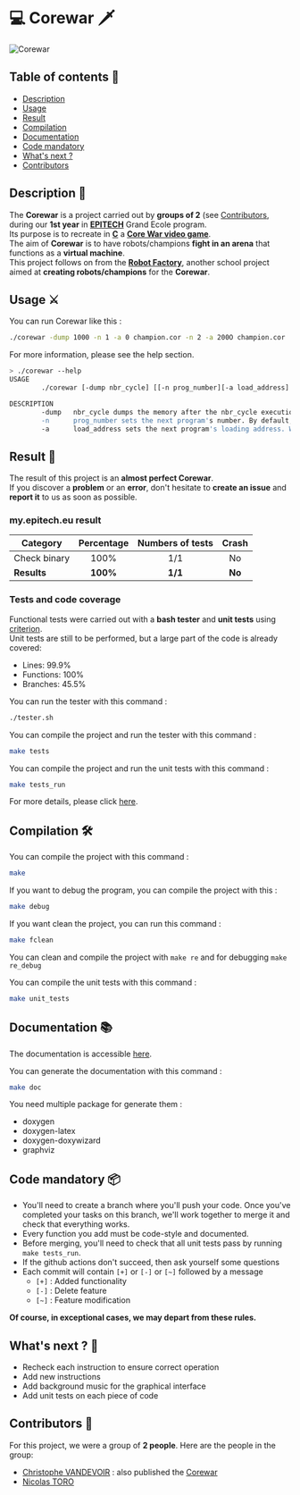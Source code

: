 # 💻 Corewar 🗡️

![Corewar](https://toro-nicolas.github.io/Corewar/preview.png)

## Table of contents 📑
- [Description](https://github.com/toro-nicolas/Corewar/blob/main/README.md#description-)
- [Usage](https://github.com/toro-nicolas/Corewar/blob/main/README.md#usage-%EF%B8%8F)
- [Result](https://github.com/toro-nicolas/Corewar/blob/main/README.md#result-)
- [Compilation](https://github.com/toro-nicolas/Corewar/blob/main/README.md#compilation-%EF%B8%8F)
- [Documentation](https://github.com/toro-nicolas/Corewar/blob/main/README.md#documentation-)
- [Code mandatory](https://github.com/toro-nicolas/Corewar/blob/main/README.md#code-mandatory-)
- [What's next ?](https://github.com/toro-nicolas/Corewar/blob/main/README.md#whats-next--)
- [Contributors](https://github.com/toro-nicolas/Corewar/blob/main/README.md#contributors-)


## Description 📝
The **Corewar** is a project carried out by **groups of 2** (see [Contributors](https://github.com/toro-nicolas/Corewar/blob/main/README.md#contributors-), during our **1st year** in [**EPITECH**](https://www.epitech.eu/) Grand Ecole program.  
Its purpose is to recreate in [**C**](https://en.wikipedia.org/wiki/C_(programming_language)) a [**Core War video game**](https://en.wikipedia.org/wiki/Core_War).  
The aim of **Corewar** is to have robots/champions **fight in an arena** that functions as a **virtual machine**.  
This project follows on from the [**Robot Factory**](https://github.com/toro-nicolas/robot-factory), another school project aimed at **creating robots/champions** for the **Corewar**.  


## Usage ⚔️
You can run Corewar like this :
```sh
./corewar -dump 1000 -n 1 -a 0 champion.cor -n 2 -a 200O champion.cor
```

For more information, please see the help section.
```sh
> ./corewar --help
USAGE
        ./corewar [-dump nbr_cycle] [[-n prog_number][-a load_address] prog_name] ...

DESCRIPTION
        -dump   nbr_cycle dumps the memory after the nbr_cycle execution (if the round isn't already over) with the following format: 32 bytes/line in hexadecimal (A0BCDEFE1DD3...)
        -n      prog_number sets the next program's number. By default, the first free number in the parameter order
        -a      load_address sets the next program's loading address. When no address is specified, optimize the addresses so that the processes are as far away from each other as possible. The addresses are MEM_SIZE modulo
```


## Result 🚩
The result of this project is an **almost perfect Corewar**.  
If you discover a **problem** or an **error**, don't hesitate to **create an issue** and **report it** to us as soon as possible.


### my.epitech.eu result

| Category       | Percentage | Numbers of tests |  Crash   |
|----------------|:----------:|:----------------:|:--------:|
| Check binary   |    100%    |       1/1        |    No    |
| **Results**    |  **100%**  |     **1/1**      |  **No**  |


### Tests and code coverage
Functional tests were carried out with a **bash tester** and **unit tests** using [criterion](https://criterion.readthedocs.io/en/master/intro.html).  
Unit tests are still to be performed, but a large part of the code is already covered:
- Lines: 99.9%
- Functions: 100%
- Branches:	45.5%

You can run the tester with this command :
```sh
./tester.sh
```
You can compile the project and run the tester with this command :
```sh
make tests
```
You can compile the project and run the unit tests with this command :
```sh
make tests_run
```

For more details, please click [here](https://toro-nicolas.github.io/Corewar/tests/test.html).


## Compilation 🛠️
You can compile the project with this command :
```sh
make
```

If you want to debug the program, you can compile the project with this :
```sh
make debug 
```

If you want clean the project, you can run this command :
```sh
make fclean
```

You can clean and compile the project with ```make re``` and for debugging ```make re_debug```

You can compile the unit tests with this command :
```sh
make unit_tests
```


## Documentation 📚
The documentation is accessible [here](https://toro-nicolas.github.io/Corewar/html/).

You can generate the documentation with this command :
```sh
make doc
```
You need multiple package for generate them :
- doxygen
- doxygen-latex
- doxygen-doxywizard
- graphviz


## Code mandatory 📦
- You'll need to create a branch where you'll push your code. Once you've completed your tasks on this branch, we'll work together to merge it and check that everything works.
- Every function you add must be code-style and documented.
- Before merging, you'll need to check that all unit tests pass by running ```make tests_run```.
- If the github actions don't succeed, then ask yourself some questions
- Each commit will contain ```[+]``` or ```[-]``` or ```[~]``` followed by a message
    - ```[+]``` : Added functionality
    - ```[-]``` : Delete feature
    - ```[~]``` : Feature modification

**Of course, in exceptional cases, we may depart from these rules.**


## What's next ? 🚀
- Recheck each instruction to ensure correct operation
- Add new instructions
- Add background music for the graphical interface
- Add unit tests on each piece of code


## Contributors 👥
For this project, we were a group of **2 people**. Here are the people in the group:
- [Christophe VANDEVOIR](https://github.com/ItsKarmaOff) : also published the [Corewar](https://github.com/ItsKarmaOff/Corewar)
- [Nicolas TORO](https://github.com/toro-nicolas)
